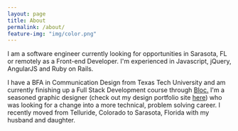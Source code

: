 ```yaml
---
layout: page
title: About
permalink: /about/
feature-img: "img/color.png"
---
```


I am a software engineer currently looking for opportunities in Sarasota, FL or remotely as a Front-end
Developer. I'm experienced in Javascript, jQuery, AngularJS and Ruby on Rails.

I have a BFA in Communication Design from Texas Tech University and am currently finishing up a Full Stack Development course through <a href="https://www.bloc.io/" target="_blank">Bloc.</a> I'm a seasoned graphic designer (check out my design portfolio site <a href="https://laura-slingerland-design.squarespace.com" target="_blank">here</a>) who was looking for a change into a more technical, problem solving career. I recently moved from Telluride, Colorado to Sarasota, Florida with my husband and daughter. 
